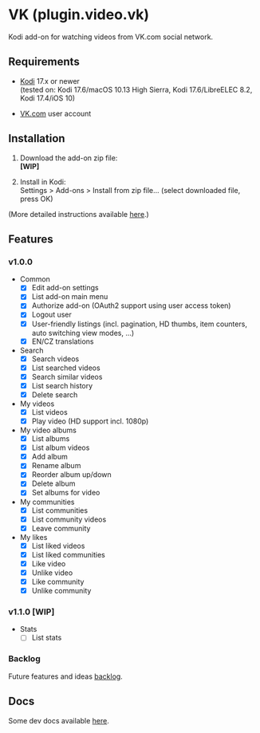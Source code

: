 # VK (plugin.video.vk)

Kodi add-on for watching videos from VK.com social network.

## Requirements

- [Kodi](https://kodi.tv) 17.x or newer<br>
    (tested on: Kodi 17.6/macOS 10.13 High Sierra, Kodi 17.6/LibreELEC 8.2, Kodi 17.4/iOS 10)

- [VK.com](https://vk.com) user account

## Installation

1. Download the add-on zip file:<br>
    **[WIP]**
    <!--[plugin.video.vk-1.0.0.zip](http://github.com/tommistolercz/plugin.video.vk/archive/plugin.video.vk-1.0.0.zip)-->
    
2. Install in Kodi:<br>
    Settings > Add-ons > Install from zip file... (select downloaded file, press OK)
    
(More detailed instructions available [here](https://kodi.wiki/view/HOW-TO:Install_add-ons_from_zip_files).)

## Features

### v1.0.0

- Common
    - [x] Edit add-on settings
    - [x] List add-on main menu
    - [x] Authorize add-on (OAuth2 support using user access token)
    - [x] Logout user
    - [x] User-friendly listings (incl. pagination, HD thumbs, item counters, auto switching view modes, ...)
    - [x] EN/CZ translations
- Search
    - [x] Search videos
    - [x] List searched videos
    - [x] Search similar videos
    - [x] List search history
    - [x] Delete search
- My videos
    - [x] List videos
    - [x] Play video (HD support incl. 1080p)
- My video albums
    - [x] List albums
    - [x] List album videos
    - [x] Add album
    - [x] Rename album
    - [x] Reorder album up/down
    - [x] Delete album
    - [x] Set albums for video
- My communities
    - [x] List communities
    - [x] List community videos
    - [x] Leave community
- My likes
    - [x] List liked videos
    - [x] List liked communities
    - [x] Like video
    - [x] Unlike video
    - [x] Like community
    - [x] Unlike community

### v1.1.0 **[WIP]**

- Stats
    - [ ] List stats

### Backlog

Future features and ideas [backlog](https://github.com/tommistolercz/plugin.video.vk/milestones/backlog).

## Docs

Some dev docs available [here](./resources/docs/DOCS.md).
